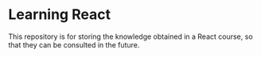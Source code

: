 # Learning React

This repository is for storing the knowledge obtained in a React course, so that they can be consulted in the future.